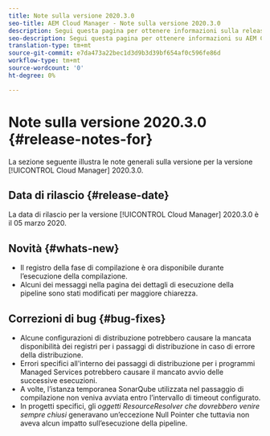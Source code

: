 ```yaml
---
title: Note sulla versione 2020.3.0
seo-title: AEM Cloud Manager - Note sulla versione 2020.3.0
description: Segui questa pagina per ottenere informazioni sulla release 2020.3.0 di Cloud Manager
seo-description: Segui questa pagina per ottenere informazioni su AEM Cloud Manager Release 2020.3.0
translation-type: tm+mt
source-git-commit: e7da473a22bec1d3d9b3d39bf654af0c596fe86d
workflow-type: tm+mt
source-wordcount: '0'
ht-degree: 0%

---
```


# Note sulla versione 2020.3.0 {#release-notes-for}

La sezione seguente illustra le note generali sulla versione per la versione [!UICONTROL Cloud Manager] 2020.3.0.

## Data di rilascio {#release-date}

La data di rilascio per la versione [!UICONTROL Cloud Manager] 2020.3.0 è il 05 marzo 2020.

## Novità {#whats-new}

* Il registro della fase di compilazione è ora disponibile durante l’esecuzione della compilazione.
* Alcuni dei messaggi nella pagina dei dettagli di esecuzione della pipeline sono stati modificati per maggiore chiarezza.

## Correzioni di bug {#bug-fixes}

* Alcune configurazioni di distribuzione potrebbero causare la mancata disponibilità dei registri per i passaggi di distribuzione in caso di errore della distribuzione.
* Errori specifici all&#39;interno dei passaggi di distribuzione per i programmi Managed Services potrebbero causare il mancato avvio delle successive esecuzioni.
* A volte, l’istanza temporanea SonarQube utilizzata nel passaggio di compilazione non veniva avviata entro l’intervallo di timeout configurato.
* In progetti specifici, gli *oggetti ResourceResolver che dovrebbero venire sempre chiusi* generavano un’eccezione Null Pointer che tuttavia non aveva alcun impatto sull’esecuzione della pipeline.